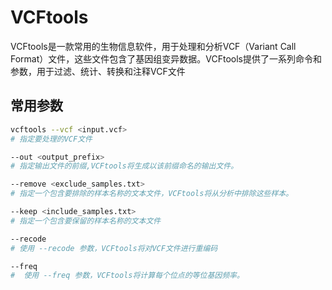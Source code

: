 # VCFtools

VCFtools是一款常用的生物信息软件，用于处理和分析VCF（Variant Call Format）文件，这些文件包含了基因组变异数据。VCFtools提供了一系列命令和参数，用于过滤、统计、转换和注释VCF文件

## 常用参数

```sh
vcftools --vcf <input.vcf> 
# 指定要处理的VCF文件

--out <output_prefix>
# 指定输出文件的前缀,VCFtools将生成以该前缀命名的输出文件。

--remove <exclude_samples.txt>
# 指定一个包含要排除的样本名称的文本文件，VCFtools将从分析中排除这些样本。

--keep <include_samples.txt>
# 指定一个包含要保留的样本名称的文本文件

--recode
# 使用 --recode 参数，VCFtools将对VCF文件进行重编码

--freq
#  使用 --freq 参数，VCFtools将计算每个位点的等位基因频率。
```